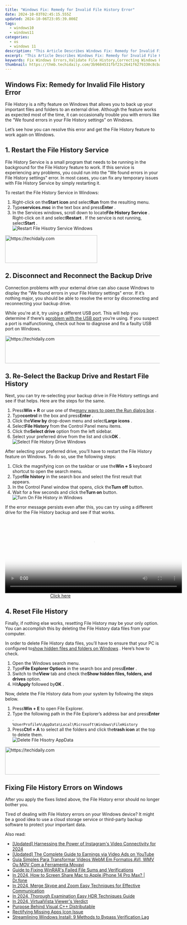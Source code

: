 ```yaml
---
title: "Windows Fix: Remedy for Invalid File History Error"
date: 2024-10-03T02:45:15.555Z
updated: 2024-10-06T23:05:39.000Z
tags:
  - windows10
  - windows11
categories:
  - os
  - windows 11
description: "This Article Describes Windows Fix: Remedy for Invalid File History Error"
excerpt: "This Article Describes Windows Fix: Remedy for Invalid File History Error"
keywords: Fix Windows Errors,Validate File History,Correcting Windows HDD,Solve Invalid History Issue,Windows Backup Correction,Rectify File Error,Erase File History Fault
thumbnail: https://thmb.techidaily.com/3b9684531fbf23c2641f6279330c8cba0c78b446e63ca3e1151548a8f471104b.jpg
---
```


## Windows Fix: Remedy for Invalid File History Error

 File History is a nifty feature on Windows that allows you to back up your important files and folders to an external drive. Although the feature works as expected most of the time, it can occasionally trouble you with errors like the “We found errors in your File History settings” on Windows.

 Let’s see how you can resolve this error and get the File History feature to work again on Windows.

## 1\. Restart the File History Service

 File History Service is a small program that needs to be running in the background for the File History feature to work. If this service is experiencing any problems, you could run into the "We found errors in your File History settings" error. In most cases, you can fix any temporary issues with File History Service by simply restarting it.

To restart the File History Service in Windows:

1. Right-click on the**Start icon** and select**Run** from the resulting menu.
2. Type**services.msc** in the text box and press**Enter** .
3. In the Services windows, scroll down to locate**File History Service** . Right-click on it and select**Restart** . If the service is not running, select**Start** .  
![Restart File Hisotry Service Windows](https://static1.makeuseofimages.com/wordpress/wp-content/uploads/2022/12/restart-file-hisotry-service-windows.jpg)

<!-- affiliate ads begin -->
<a href="https://aligracehair.sjv.io/c/5597632/2115946/19272" target="_top" id="2115946">
  <img src="//a.impactradius-go.com/display-ad/19272-2115946" border="0" alt="https://techidaily.com" width="300" height="90"/>
</a>
<img height="0" width="0" src="https://aligracehair.sjv.io/i/5597632/2115946/19272" style="position:absolute;visibility:hidden;" border="0" />
<!-- affiliate ads end -->

## 2\. Disconnect and Reconnect the Backup Drive

 Connection problems with your external drive can also cause Windows to display the "We found errors in your File History settings" error. If it’s nothing major, you should be able to resolve the error by disconnecting and reconnecting your backup drive.

 While you're at it, try using a different USB port. This will help you determine if there’s a[problem with the USB port](https://www.makeuseof.com/tag/dead-usb-port-heres-how-to-diagnose-and-fix-it/) you’re using. If you suspect a port is malfunctioning, check out how to diagnose and fix a faulty USB port on Windows.

<!-- affiliate ads begin -->
<a href="https://aligracehair.sjv.io/c/5597632/1902324/19272" target="_top" id="1902324">
  <img src="//a.impactradius-go.com/display-ad/19272-1902324" border="0" alt="https://techidaily.com" width="728" height="90"/>
</a>
<img height="0" width="0" src="https://aligracehair.sjv.io/i/5597632/1902324/19272" style="position:absolute;visibility:hidden;" border="0" />
<!-- affiliate ads end -->

## 3\. Re-Select the Backup Drive and Restart File History

 Next, you can try re-selecting your backup drive in File History settings and see if that helps. Here are the steps for the same.

1. Press**Win + R** or use one of the[many ways to open the Run dialog box](https://www.makeuseof.com/windows-open-run-command-dialog-box/) .
2. Type**control** in the box and press**Enter** .
3. Click the**View by** drop-down menu and select**Large icons** .
4. Select**File History** from the Control Panel menu items.
5. Click the**Select drive** option from the left sidebar.
6. Select your preferred drive from the list and click**OK** .  
![Select File History Drive Windows](https://static1.makeuseofimages.com/wordpress/wp-content/uploads/2022/12/select-file-history-drive-windows.jpg)

 After selecting your preferred drive, you’ll have to restart the File History feature on Windows. To do so, use the following steps:

1. Click the magnifying icon on the taskbar or use the**Win + S** keyboard shortcut to open the search menu.
2. Type**file history** in the search box and select the first result that appears.
3. In the Control Panel window that opens, click the**Turn off** button.
4. Wait for a few seconds and click the**Turn on** button.  
![Turn On File History in Windows](https://static1.makeuseofimages.com/wordpress/wp-content/uploads/2022/12/turn-on-file-history-in-windows.jpg)

 If the error message persists even after this, you can try using a different drive for the File History backup and see if that works.

<!-- affiliate ads begin -->
<span id="1982457">
					<video width="576" height="240" style="cursor:pointer"
           poster="//a.impactradius-go.com/display-clicktoplayimage/1982457.png"
           onclick="if(!this.playClicked){this.play();this.setAttribute('controls',true);this.playClicked=true;}">
	   <source src="//a.impactradius-go.com/display-ad/22993-1982457">
	   <img src="//a.impactradius-go.com/display-clicktoplayimage/1982457.png" style="border: none; height: 100%; width: 100%; object-fit: contain">
	</video>
	<div style="width:360px;text-align:center"><a href="javascript:window.open(decodeURIComponent('https%3A%2F%2Fhomestyler.sjv.io%2Fc%2F5597632%2F1982457%2F22993'), '_blank');void(0);">Click here</a></div>
</span>
<img height="0" width="0" src="https://imp.pxf.io/i/5597632/1982457/22993" style="position:absolute;visibility:hidden;" border="0" />
<!-- affiliate ads end -->

## 4\. Reset File History

 Finally, if nothing else works, resetting File History may be your only option. You can accomplish this by deleting the File History data files from your computer.

 In order to delete File History data files, you’ll have to ensure that your PC is configured to[show hidden files and folders on Windows](https://www.makeuseof.com/windows-11-show-hidden-files-folders/) . Here’s how to check.

1. Open the Windows search menu.
2. Type**File Explorer Options** in the search box and press**Enter** .
3. Switch to the**View** tab and check the**Show hidden files, folders, and drives** option.
4. Hit**Apply** followed by**OK** .

 Now, delete the File History data from your system by following the steps below.

1. Press**Win + E** to open File Explorer.
2. Type the following path in the File Explorer’s address bar and press**Enter** .  
`%UserProfile%\AppData\Local\Microsoft\Windows\FileHistory`
3. Press**Ctrl + A** to select all the folders and click the**trash icon** at the top to delete them.  
![Delete File Hisotry AppData](https://static1.makeuseofimages.com/wordpress/wp-content/uploads/2022/12/delete-file-hisotry-appdata.jpg)

<!-- affiliate ads begin -->
<a href="https://aligracehair.sjv.io/c/5597632/1886073/19272" target="_top" id="1886073">
  <img src="//a.impactradius-go.com/display-ad/19272-1886073" border="0" alt="https://techidaily.com" width="728" height="90"/>
</a>
<img height="0" width="0" src="https://aligracehair.sjv.io/i/5597632/1886073/19272" style="position:absolute;visibility:hidden;" border="0" />
<!-- affiliate ads end -->

## Fixing File History Errors on Windows

 After you apply the fixes listed above, the File History error should no longer bother you.

 Tired of dealing with File History errors on your Windows device? It might be a good idea to use a cloud storage service or third-party backup software to protect your important data.

<ins class="adsbygoogle"
     style="display:block"
     data-ad-format="autorelaxed"
     data-ad-client="ca-pub-7571918770474297"
     data-ad-slot="1223367746"></ins>

<ins class="adsbygoogle"
     style="display:block"
     data-ad-client="ca-pub-7571918770474297"
     data-ad-slot="8358498916"
     data-ad-format="auto"
     data-full-width-responsive="true"></ins>

<span class="atpl-alsoreadstyle">Also read:</span>
<div><ul>
<li><a href="https://instagram-videos.techidaily.com/updated-harnessing-the-power-of-instagrams-video-connectivity-for-2024/"><u>[Updated] Harnessing the Power of Instagram's Video Connectivity for 2024</u></a></li>
<li><a href="https://facebook-record-videos.techidaily.com/updated-the-complete-guide-to-earnings-via-video-ads-on-youtube/"><u>[Updated] The Complete Guide to Earnings via Video Ads on YouTube</u></a></li>
<li><a href="https://some-approaches.techidaily.com/guia-simples-para-transformar-videos-webm-em-formatos-avi-wmv-ou-mov-com-a-ferramenta-movavi/"><u>Guia Simples Para Transformar Vídeos WebM Em Formatos AVI, WMV Ou MOV Com a Ferramenta Movavi</u></a></li>
<li><a href="https://windows11.techidaily.com/guide-to-fixing-winrars-failed-file-sums-and-verifications/"><u>Guide to Fixing WinRAR's Failed File Sums and Verifications</u></a></li>
<li><a href="https://screen-mirror.techidaily.com/in-2024-how-to-screen-share-mac-to-apple-iphone-14-pro-max-drfone-by-drfone-ios/"><u>In 2024, How to Screen Share Mac to Apple iPhone 14 Pro Max? | Dr.fone</u></a></li>
<li><a href="https://extra-guidance.techidaily.com/in-2024-merge-skype-and-zoom-easy-techniques-for-effective-communication/"><u>In 2024, Merge Skype and Zoom Easy Techniques for Effective Communication</u></a></li>
<li><a href="https://some-skills.techidaily.com/in-2024-thorough-examination-easy-hdr-techniques-guide/"><u>In 2024, Thorough Examination Easy HDR Techniques Guide</u></a></li>
<li><a href="https://screen-video-capture.techidaily.com/in-2024-virtualvista-viewers-verdict/"><u>In 2024, VirtualVista Viewer's Verdict</u></a></li>
<li><a href="https://windows11.techidaily.com/purpose-behind-visual-cplusplus-distributable/"><u>Purpose Behind Visual C++ Distributable</u></a></li>
<li><a href="https://windows11.techidaily.com/rectifying-missing-apps-icon-issue/"><u>Rectifying Missing Apps Icon Issue</u></a></li>
<li><a href="https://windows11.techidaily.com/streamlining-windows-install-9-methods-to-bypass-verification-lag/"><u>Streamlining Windows Install: 9 Methods to Bypass Verification Lag</u></a></li>
</ul></div>

